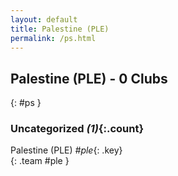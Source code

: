 ```yaml
---
layout: default
title: Palestine (PLE)
permalink: /ps.html
---
```



## Palestine (PLE) - 0 Clubs
{: #ps }









### Uncategorized _(1)_{:.count}


Palestine  (PLE)  _#ple_{: .key} <br>
{: .team #ple }


 

